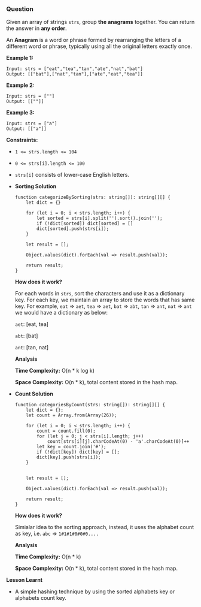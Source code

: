 ### Question

Given an array of strings `strs`, group **the anagrams** together. You can return the answer in **any order**.

An **Anagram** is a word or phrase formed by rearranging the letters of a different word or phrase, typically using all the original letters exactly once.

**Example 1:**

```
Input: strs = ["eat","tea","tan","ate","nat","bat"]
Output: [["bat"],["nat","tan"],["ate","eat","tea"]]

```

**Example 2:**

```
Input: strs = [""]
Output: [[""]]

```

**Example 3:**

```
Input: strs = ["a"]
Output: [["a"]]

```

**Constraints:**

- `1 <= strs.length <= 104`
- `0 <= strs[i].length <= 100`
- `strs[i]` consists of lower-case English letters.
- **Sorting Solution**

    ```tsx
    function categorizeBySorting(strs: string[]): string[][] {
        let dict = {}
        
        for (let i = 0; i < strs.length; i++) {
            let sorted = strs[i].split('').sort().join('');
            if (!dict[sorted]) dict[sorted] = []
            dict[sorted].push(strs[i]);
        }

        let result = [];
        
        Object.values(dict).forEach(val => result.push(val));
        
        return result;
    }
    ```

    **How does it work?**

    For each words in `strs`, sort the characters and use it as a dictionary key. For each key, we maintain an array to store the words that has same key. For example, `eat` ⇒ `aet`, `tea` ⇒ `aet`,  `bat` ⇒ `abt`, `tan` ⇒ `ant`, `nat` ⇒ `ant` we would have a dictionary as below:

    `aet`: [eat, tea]

    `abt`: [bat]

    `ant`: [tan, nat]

    **Analysis**

    **Time Complexity:** O(n * k log k)

    **Space Complexity:** O(n * k), total content stored in the hash map.

- **Count Solution**

    ```tsx
    function categoriesByCount(strs: string[]): string[][] {
        let dict = {};
        let count = Array.from(Array(26));
        
        for (let i = 0; i < strs.length; i++) {
            count = count.fill(0);
            for (let j = 0; j < strs[i].length; j++) 
                count[strs[i][j].charCodeAt(0) - 'a'.charCodeAt(0)]++
            let key = count.join('#');
            if (!dict[key]) dict[key] = [];
            dict[key].push(strs[i]);
        }
        

        let result = [];
        
        Object.values(dict).forEach(val => result.push(val));
        
        return result;
    }
    ```

    **How does it work?**

    Simialar idea to the sorting approach, instead, it uses the alphabet count as key, i.e. `abc` ⇒ `1#1#1#0#0#0....`

    **Analysis**

    **Time Complexity:** O(n * k)

    **Space Complexity:** O(n * k), total content stored in the hash map.

**Lesson Learnt**

- A simple hashing technique by using the sorted alphabets key or alphabets count key.